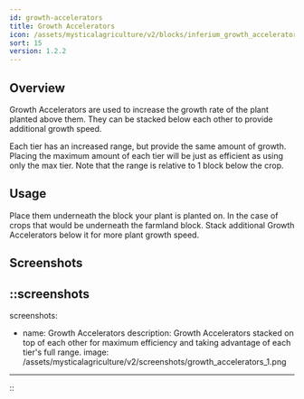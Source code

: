 ```yaml
---
id: growth-accelerators
title: Growth Accelerators
icon: /assets/mysticalagriculture/v2/blocks/inferium_growth_accelerator.png
sort: 15
version: 1.2.2
---
```


## Overview

Growth Accelerators are used to increase the growth rate of the plant planted above them. They can be stacked below each other to provide additional growth speed. 

Each tier has an increased range, but provide the same amount of growth. Placing the maximum amount of each tier will be just as efficient as using only the max tier. Note that the range is relative to 1 block below the crop.

## Usage

Place them underneath the block your plant is planted on. In the case of crops that would be underneath the farmland block. Stack additional Growth Accelerators below it for more plant growth speed.

## Screenshots

::screenshots
---
screenshots:
  - name: Growth Accelerators
    description: Growth Accelerators stacked on top of each other for maximum efficiency and taking advantage of each tier's full range.
    image: /assets/mysticalagriculture/v2/screenshots/growth_accelerators_1.png
---
::
